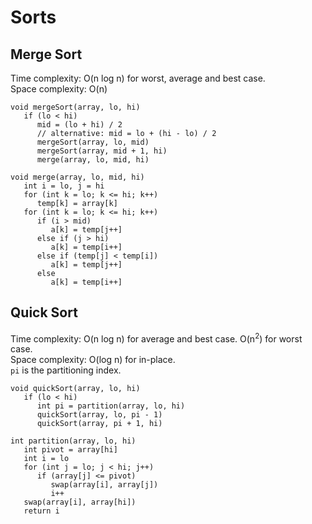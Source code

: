 # Sorts
## Merge Sort
Time complexity: O(n log n) for worst, average and best case.<br/>
Space complexity: O(n)
```
void mergeSort(array, lo, hi)
   if (lo < hi)
      mid = (lo + hi) / 2
      // alternative: mid = lo + (hi - lo) / 2
      mergeSort(array, lo, mid)
      mergeSort(array, mid + 1, hi)
      merge(array, lo, mid, hi)

void merge(array, lo, mid, hi)
   int i = lo, j = hi
   for (int k = lo; k <= hi; k++)
      temp[k] = array[k]
   for (int k = lo; k <= hi; k++)
      if (i > mid)
         a[k] = temp[j++]
      else if (j > hi)
         a[k] = temp[i++]
      else if (temp[j] < temp[i])
         a[k] = temp[j++]
      else
         a[k] = temp[i++]
```
## Quick Sort
Time complexity: O(n log n) for average and best case. O(n<sup>2</sup>) for worst case.<br/>
Space complexity: O(log n) for in-place.<br/>
`pi` is the partitioning index.
```
void quickSort(array, lo, hi)
   if (lo < hi)
      int pi = partition(array, lo, hi)
      quickSort(array, lo, pi - 1)
      quickSort(array, pi + 1, hi)

int partition(array, lo, hi)
   int pivot = array[hi]
   int i = lo
   for (int j = lo; j < hi; j++)
      if (array[j] <= pivot)
         swap(array[i], array[j])
         i++
   swap(array[i], array[hi])
   return i
```
